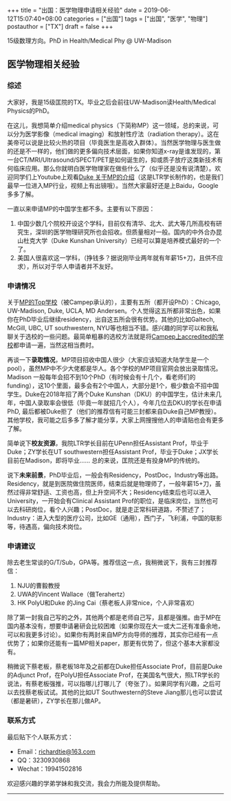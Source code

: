 +++
title = "出国：医学物理申请相关经验"
date = 2019-06-12T15:07:40+08:00
categories = ["出国"]
tags = ["出国", "医学", "物理"]
postauthor = ["TX"]
draft = false
+++

15级数理方向。PhD in Health/Medical Phy @ UW-Madison

<!--more-->

## 医学物理相关经验

### 综述

大家好，我是15级匡院的TX。毕业之后会前往UW-Madison读Health/Medical Physics的PhD。

在这儿，我想简单介绍medical physics（下简称MP）这一领域，总的来说，可以分为医学影像（medical imaging）和放射性疗法（radiation therapy）。这在美帝可以说是比较火热的项目（毕竟医生是高收入群体）。当然医学物理与医生做的还是不一样的，他们做的更多偏向技术层面，如果你知道x-ray是谁发现的，第一台CT/MRI/Ultrasound/SPECT/PET是如何诞生的，抑或质子放疗这类新技术有何临床应用。那么你就明白医学物理家在做些什么了（似乎还是没有说清楚）。欢迎同学们上Youtube上观看[Duke 关于MP的介绍](https://www.youtube.com/channel/UCXW6UPoljIV5YStfshs-XSg)（这是LTR学长制作的，也是我们最早一位进入MP行业，视频上有出镜哦）。当然大家最好还是上Baidu，Google多多了解。

一直以来申请MP的中国学生都不多。主要有以下原因：

1. 中国少数几个院校开设这个学科，目前仅有清华、北大、武大等几所高校有研究生，深圳的医学物理研究所也会招收。但质量相对一般。国内的中外合办昆山杜克大学（Duke Kunshan University）已经可以算是培养模式最好的一个了。
2. 美国人很喜欢这一学科，（挣钱多？据说刚毕业两年就有年薪15+刀，且供不应求），所以对于华人申请者并不友好。

### 申请情况

关于[MP的Top学校](https://www.campep.org/campeplstgrad.asp)（被Campep承认的），主要有五所（都开设PhD）：Chicago, UW-Madison, Duke, UCLA, MD Andersen。个人觉得这五所都非常出色，如果你在PhD毕业后继续residency，出自这五所会很有优势。其他的比如Galtech, McGill, UBC, UT southwestern, NYU等也相当不错。感兴趣的同学可以和我私聊关于选校的一些问题。最简单粗暴的选校方法就是将[Campep上accredited的学校](https://www.campep.org/campeplstgrad.asp)都申请一遍，当然这相当费时。

再谈一下**录取情况**，MP项目招收中国人很少（大家应该知道大陆学生是一个pool），虽然MP中不少大佬都是华人。各个学校的MP项目官网会放出录取情况。Madison 一般每年会招不到10个PhD（有时候会有十几个，看老师们的funding），这10个里面，最多会有2个中国人，大部分是1个，极少数会不招中国学生。Duke在2018年招了两个Duke Kunshan（DKU）的中国学生，估计未来几年，中国人录取率会很低（毕竟一年就招几个人），今年几位去DKU的学长在申请PhD, 最后都被Duke拒了（他们的推荐信有可能三封都来自Duke自己MP教授）。其他学校，我可能之后多多了解才能分享，大家上网搜搜他人的申请贴也会有更多了解。

简单说下**校友资源**，我院LTR学长目前在UPenn担任Assistant Prof，毕业于Duke；ZY学长在UT southwestern担任Assistant Prof，毕业于Duke；JX学长目前在Madison，即将毕业…… 总的来说，匡院还是有投身MP的传统的。

说下**未来前景**，PhD毕业后，一般会有Residency，PostDoc，Industry等出路。Residency，就是到医院做住院医师，结束后就是物理师了，一般年薪15+刀，虽然过得非常舒适、工资也高，但上升空间不大；Residency结束后也可以进入University，一开始会有Clinical Assistant Prof的职位，是临床岗位，当然也可以去科研岗位，看个人兴趣；PostDoc，就是走正常科研道路，不赘述了；Industry：进入大型的医疗公司，比如GE（通用），西门子，飞利浦，中国的联影等，待遇高，偏向技术岗位。

### 申请建议

除去老生常谈的G/T/Sub，GPA等。推荐信这一点，我稍微说下，我有三封推荐信：

 1. NJU的曹毅教授
 2. UWA的Vincent Wallace（做Terahertz）
 3. HK PolyU和Duke 的Jing Cai（蔡老板人非常nice，个人非常喜欢）

除了第一封我自己写的之外，其他两个都是老师自己写，且都是强推。由于MP在国内基本没有，想要申请暑研会比较困难（如果你现在大一或大二还有准备余地，可以和我更多讨论）。如果你有两封来自MP方向导师的推荐，其实你已经有一点优势了；如果你还能有一篇MP相关paper，那更有优势了，但这个基本大家都没有。

稍微说下蔡老板，蔡老板18年及之前都在Duke担任Associate Prof，目前是Duke的Adjunct Prof，在PolyU担任Associate Prof，在美国名气很大，照LTR学长的说法，有蔡老板强推，可以指哪儿打哪儿了（夸张了）。如果同学有兴趣，之后可以去找蔡老板试试。其他的比如UT Southwestern的Steve Jiang那儿也可以尝试（都是暑研），ZY学长在那儿做AP。

### 联系方式

最后贴下个人联系方式：

 + Email：richardtie@163.com
 + QQ：3230930868
 + Wechat：19941502816

欢迎感兴趣的学弟学妹和我交流，我会力所能及提供帮助。

---
